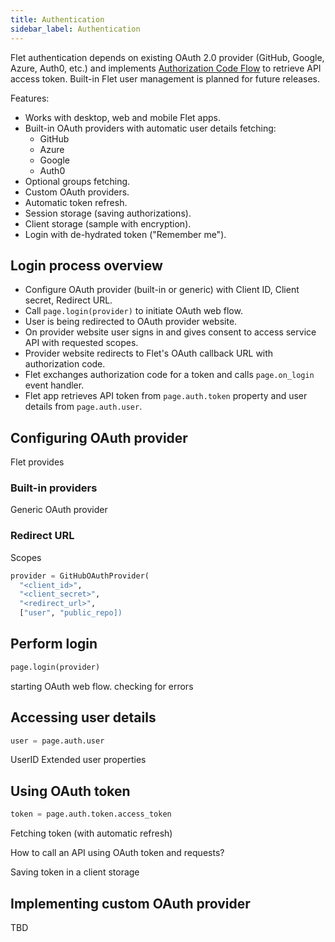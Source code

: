 ```yaml
---
title: Authentication
sidebar_label: Authentication
---
```


Flet authentication depends on existing OAuth 2.0 provider (GitHub, Google, Azure, Auth0, etc.) and implements [Authorization Code Flow](https://auth0.com/docs/get-started/authentication-and-authorization-flow/authorization-code-flow) to retrieve API access token. Built-in Flet user management is planned for future releases.

Features:

* Works with desktop, web and mobile Flet apps.
* Built-in OAuth providers with automatic user details fetching:
  * GitHub
  * Azure
  * Google
  * Auth0
* Optional groups fetching.
* Custom OAuth providers.
* Automatic token refresh.
* Session storage (saving authorizations).
* Client storage (sample with encryption).
* Login with de-hydrated token ("Remember me").

## Login process overview

* Configure OAuth provider (built-in or generic) with Client ID, Client secret, Redirect URL.
* Call `page.login(provider)` to initiate OAuth web flow.
* User is being redirected to OAuth provider website.
* On provider website user signs in and gives consent to access service API with requested scopes.
* Provider website redirects to Flet's OAuth callback URL with authorization code.
* Flet exchanges authorization code for a token and calls `page.on_login` event handler.
* Flet app retrieves API token from `page.auth.token` property and user details from `page.auth.user`.

## Configuring OAuth provider

Flet provides 

### Built-in providers

Generic OAuth provider

### Redirect URL

Scopes

```python
provider = GitHubOAuthProvider(
  "<client_id>",
  "<client_secret>",
  "<redirect_url>",
  ["user", "public_repo])
```

## Perform login

```python
page.login(provider)
```

starting OAuth web flow.
checking for errors

## Accessing user details

```python
user = page.auth.user
```

UserID
Extended user properties

## Using OAuth token

```python
token = page.auth.token.access_token
```

Fetching token (with automatic refresh)

How to call an API using OAuth token and requests?

Saving token in a client storage

## Implementing custom OAuth provider

TBD



